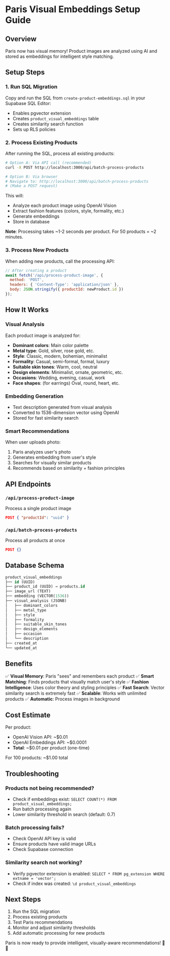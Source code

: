 # Paris Visual Embeddings Setup Guide

## Overview
Paris now has visual memory! Product images are analyzed using AI and stored as embeddings for intelligent style matching.

## Setup Steps

### 1. Run SQL Migration
Copy and run the SQL from `create-product-embeddings.sql` in your Supabase SQL Editor:
- Enables pgvector extension
- Creates `product_visual_embeddings` table
- Creates similarity search function
- Sets up RLS policies

### 2. Process Existing Products
After running the SQL, process all existing products:

```bash
# Option A: Via API call (recommended)
curl -X POST http://localhost:3000/api/batch-process-products

# Option B: Via browser
# Navigate to: http://localhost:3000/api/batch-process-products
# (Make a POST request)
```

This will:
- Analyze each product image using OpenAI Vision
- Extract fashion features (colors, style, formality, etc.)
- Generate embeddings
- Store in database

**Note**: Processing takes ~1-2 seconds per product. For 50 products = ~2 minutes.

### 3. Process New Products
When adding new products, call the processing API:

```javascript
// After creating a product
await fetch('/api/process-product-image', {
  method: 'POST',
  headers: { 'Content-Type': 'application/json' },
  body: JSON.stringify({ productId: newProduct.id })
});
```

## How It Works

### Visual Analysis
Each product image is analyzed for:
- **Dominant colors**: Main color palette
- **Metal type**: Gold, silver, rose gold, etc.
- **Style**: Classic, modern, bohemian, minimalist
- **Formality**: Casual, semi-formal, formal, luxury
- **Suitable skin tones**: Warm, cool, neutral
- **Design elements**: Minimalist, ornate, geometric, etc.
- **Occasions**: Wedding, evening, casual, work
- **Face shapes**: (for earrings) Oval, round, heart, etc.

### Embedding Generation
- Text description generated from visual analysis
- Converted to 1536-dimension vector using OpenAI
- Stored for fast similarity search

### Smart Recommendations
When user uploads photo:
1. Paris analyzes user's photo
2. Generates embedding from user's style
3. Searches for visually similar products
4. Recommends based on similarity + fashion principles

## API Endpoints

### `/api/process-product-image`
Process a single product image
```json
POST { "productId": "uuid" }
```

### `/api/batch-process-products`
Process all products at once
```json
POST {}
```

## Database Schema

```sql
product_visual_embeddings
├── id (UUID)
├── product_id (UUID) → products.id
├── image_url (TEXT)
├── embedding (VECTOR(1536))
├── visual_analysis (JSONB)
│   ├── dominant_colors
│   ├── metal_type
│   ├── style
│   ├── formality
│   ├── suitable_skin_tones
│   ├── design_elements
│   ├── occasion
│   └── description
├── created_at
└── updated_at
```

## Benefits

✅ **Visual Memory**: Paris "sees" and remembers each product
✅ **Smart Matching**: Finds products that visually match user's style
✅ **Fashion Intelligence**: Uses color theory and styling principles
✅ **Fast Search**: Vector similarity search is extremely fast
✅ **Scalable**: Works with unlimited products
✅ **Automatic**: Process images in background

## Cost Estimate

Per product:
- OpenAI Vision API: ~$0.01
- OpenAI Embeddings API: ~$0.0001
- **Total**: ~$0.01 per product (one-time)

For 100 products: ~$1.00 total

## Troubleshooting

### Products not being recommended?
- Check if embeddings exist: `SELECT COUNT(*) FROM product_visual_embeddings;`
- Run batch processing again
- Lower similarity threshold in search (default: 0.7)

### Batch processing fails?
- Check OpenAI API key is valid
- Ensure products have valid image URLs
- Check Supabase connection

### Similarity search not working?
- Verify pgvector extension is enabled: `SELECT * FROM pg_extension WHERE extname = 'vector';`
- Check if index was created: `\d product_visual_embeddings`

## Next Steps

1. Run the SQL migration
2. Process existing products
3. Test Paris recommendations
4. Monitor and adjust similarity thresholds
5. Add automatic processing for new products

Paris is now ready to provide intelligent, visually-aware recommendations! 🎨✨
